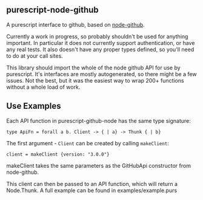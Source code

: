 purescript-node-github
--------

A purescript interface to github, based on
[node-github](https://github.com/mikedeboer/node-github).

Currently a work in progress, so probably shouldn't be used for anything
important.  In particular it does not currently support authentication, or have
any real tests.  It also doesn't have any proper types defined, so you'll need
to do at your call sites.

This library should import the whole of the node github API for use by
purescript.  It's interfaces are mostly autogenerated, so there might be a few
issues.  Not the best, but it was the easiest way to wrap 200+ functions
without a whole load of work.

Use Examples
----

Each API function in purescript-github-node has the same type signature:

    type ApiFn = forall a b. Client -> { | a} -> Thunk { | b}

The first argument - `Client` can be created by calling `makeClient`:

    client = makeClient {version: "3.0.0"}

makeClient takes the same parameters as the GitHubApi constructor from
node-github.

This client can then be passed to an API function, which will return a
Node.Thunk.  A full example can be found in examples/example.purs
